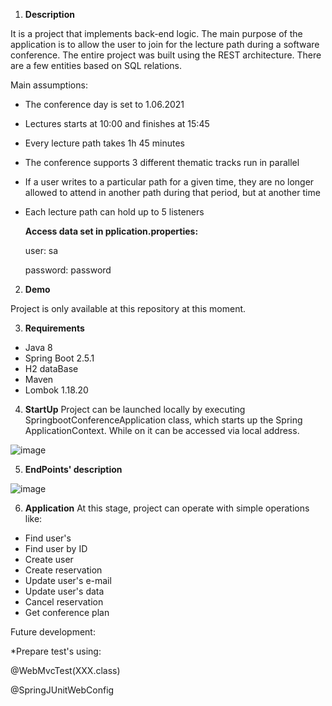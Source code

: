 1. **Description**

  It is a project that implements back-end logic. The main purpose of the application is to allow the user to join for the lecture path during a software conference. The entire project was built using the REST architecture. There are a few entities based on SQL relations.
  
Main assumptions:
* The conference  day is set to 1.06.2021
* Lectures starts at 10:00 and finishes at 15:45
* Every lecture path takes 1h 45 minutes
* The conference supports 3 different thematic tracks run in parallel
* If a user writes to a particular path for a given time, they are no longer allowed to attend in another path during that period, but at another time
* Each lecture path can hold up to 5 listeners

  **Access data set in pplication.properties:**
 
  user: sa
  
  password: password

2. **Demo**

  Project is only available at this repository at this moment.
  
3. **Requirements**
* Java 8
* Spring Boot 2.5.1
* H2 dataBase
* Maven
* Lombok 1.18.20

4. **StartUp**
Project can be launched locally by executing SpringbootConferenceApplication class, which starts up the Spring ApplicationContext. While on it can be accessed via local address.

![image](https://user-images.githubusercontent.com/77328749/124913444-69caac80-dfef-11eb-9ddd-920f1aa67de9.png)

5. **EndPoints' description**

![image](https://user-images.githubusercontent.com/77328749/124915338-b57e5580-dff1-11eb-9545-93854e7f1a69.png)

6. **Application**
  At this stage, project can operate with simple operations like:
  
* Find user's
* Find user by ID
* Create user
* Create reservation
* Update user's e-mail
* Update user's data
* Cancel reservation
* Get conference plan
 
 Future development:
 
 *Prepare test's using:
 
  @WebMvcTest(XXX.class)
  
  @SpringJUnitWebConfig
